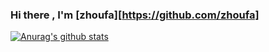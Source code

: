 ### Hi there , I'm [zhoufa][https://github.com/zhoufa]


[![Anurag's github stats](https://github-readme-stats.vercel.app/api?username=zhoufa&show_icons=true&theme=radical&repo=github-readme-stats)](https://github.com/anuraghazra/github-readme-stats)


